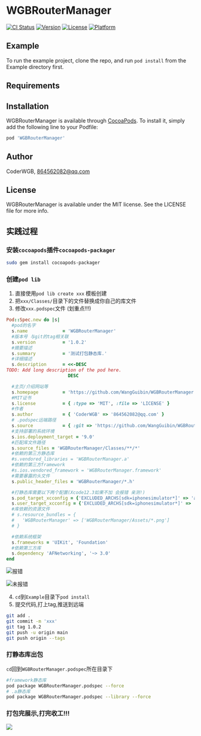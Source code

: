 # WGBRouterManager

[![CI Status](https://img.shields.io/travis/WangGuibin/WGBRouterManager.svg?style=flat)](https://travis-ci.org/WangGuibin/WGBRouterManager)
[![Version](https://img.shields.io/cocoapods/v/WGBRouterManager.svg?style=flat)](https://cocoapods.org/pods/WGBRouterManager)
[![License](https://img.shields.io/cocoapods/l/WGBRouterManager.svg?style=flat)](https://cocoapods.org/pods/WGBRouterManager)
[![Platform](https://img.shields.io/cocoapods/p/WGBRouterManager.svg?style=flat)](https://cocoapods.org/pods/WGBRouterManager)

## Example

To run the example project, clone the repo, and run `pod install` from the Example directory first.

## Requirements

## Installation

WGBRouterManager is available through [CocoaPods](https://cocoapods.org). To install
it, simply add the following line to your Podfile:

```ruby
pod 'WGBRouterManager'
```

## Author

CoderWGB, 864562082@qq.com

## License

WGBRouterManager is available under the MIT license. See the LICENSE file for more info.


## 实践过程

### 安装`cocoapods`插件`cocoapods-packager`

```bash
sudo gem install cocoapods-packager 

```
### 创建`pod lib` 
1. 直接使用`pod lib create xxx` 模板创建 
2. 把`xxx/Classes/`目录下的文件替换成你自己的库文件
3. 修改`xxx.podspec`文件 (划重点!!!)

```ruby
Pod::Spec.new do |s|
  #pod的名字 
  s.name             = 'WGBRouterManager'
  #版本号 与git的tag相关联
  s.version          = '1.0.2'
  #摘要描述
  s.summary          = '测试打包静态库.'
  #详细描述
  s.description      = <<-DESC
TODO: Add long description of the pod here.
                       DESC

  #主页/介绍网站等
  s.homepage         = 'https://github.com/WangGuibin/WGBRouterManager'
  #MIT证书
  s.license          = { :type => 'MIT', :file => 'LICENSE' }
  #作者
  s.author           = { 'CoderWGB' => '864562082@qq.com' }
  # .podspec远端路径
  s.source           = { :git => 'https://github.com/WangGuibin/WGBRouterManager.git', :tag => s.version.to_s }
  #支持部署的系统环境
  s.ios.deployment_target = '9.0'
  #匹配库文件路径
  s.source_files = 'WGBRouterManager/Classes/**/*'
  #依赖的第三方静态库
  #s.vendored_libraries = 'WGBRouterManager.a'
  #依赖的第三方framework
  #s.ios.vendored_framework = 'WGBRouterManager.framework'
  #需要暴露的头文件
  s.public_header_files = 'WGBRouterManager/*.h'

  #打静态库需要以下两个配置(Xcode12.3如果不加 会报错 亲测!)
  s.pod_target_xcconfig = {'EXCLUDED_ARCHS[sdk=iphonesimulator*]' => 'arm64' }
  s.user_target_xcconfig = {'EXCLUDED_ARCHS[sdk=iphonesimulator*]' => 'arm64' }
  #库依赖的资源文件
  # s.resource_bundles = {
  #   'WGBRouterManager' => ['WGBRouterManager/Assets/*.png']
  # }

  #依赖系统框架
  s.frameworks = 'UIKit', 'Foundation'
  #依赖第三方库
  s.dependency 'AFNetworking', '~> 3.0'
end

```
![报错](https://cdn.jsdelivr.net/gh/WangGuibin/WGBRouterManager/1.png)

![未报错](https://cdn.jsdelivr.net/gh/WangGuibin/WGBRouterManager/2.png)


4. `cd`到`Example`目录下`pod install`
5. 提交代码,打上tag,推送到远端
```bash
git add .
git commit -m 'xxx'
git tag 1.0.2
git push -u origin main 
git push origin --tags

```

### 打静态库出包
`cd`回到`WGBRouterManager.podspec`所在目录下

```bash
#framework静态库
pod package WGBRouterManager.podspec --force
# .a静态库
pod package WGBRouterManager.podspec --library --force 
```

### 打包完展示,打完收工!!!
![](https://cdn.jsdelivr.net/gh/WangGuibin/WGBRouterManager/3.png)


